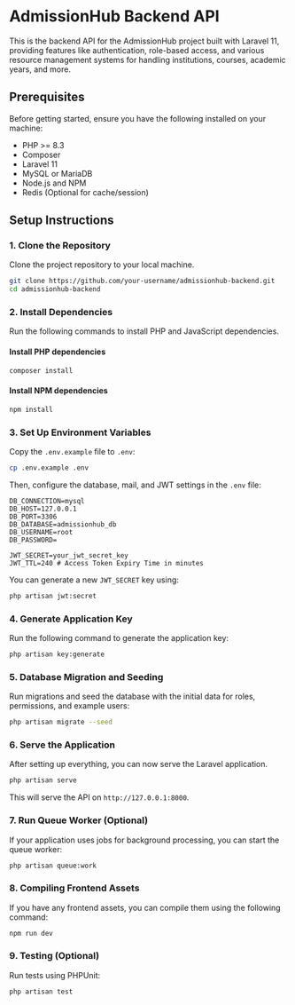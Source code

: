 # AdmissionHub Backend API

This is the backend API for the AdmissionHub project built with Laravel 11, providing features like authentication, role-based access, and various resource management systems for handling institutions, courses, academic years, and more.

## Prerequisites

Before getting started, ensure you have the following installed on your machine:

- PHP >= 8.3
- Composer
- Laravel 11
- MySQL or MariaDB
- Node.js and NPM
- Redis (Optional for cache/session)

## Setup Instructions

### 1. Clone the Repository

Clone the project repository to your local machine.

```bash
git clone https://github.com/your-username/admissionhub-backend.git
cd admissionhub-backend
```

### 2. Install Dependencies

Run the following commands to install PHP and JavaScript dependencies.

#### Install PHP dependencies

```bash
composer install
```

#### Install NPM dependencies

```bash
npm install
```

### 3. Set Up Environment Variables

Copy the `.env.example` file to `.env`:

```bash
cp .env.example .env
```

Then, configure the database, mail, and JWT settings in the `.env` file:

```dotenv
DB_CONNECTION=mysql
DB_HOST=127.0.0.1
DB_PORT=3306
DB_DATABASE=admissionhub_db
DB_USERNAME=root
DB_PASSWORD=

JWT_SECRET=your_jwt_secret_key
JWT_TTL=240 # Access Token Expiry Time in minutes
```

You can generate a new `JWT_SECRET` key using:

```bash
php artisan jwt:secret
```

### 4. Generate Application Key

Run the following command to generate the application key:

```bash
php artisan key:generate
```

### 5. Database Migration and Seeding

Run migrations and seed the database with the initial data for roles, permissions, and example users:

```bash
php artisan migrate --seed
```

### 6. Serve the Application

After setting up everything, you can now serve the Laravel application.

```bash
php artisan serve
```

This will serve the API on `http://127.0.0.1:8000`.

### 7. Run Queue Worker (Optional)

If your application uses jobs for background processing, you can start the queue worker:

```bash
php artisan queue:work
```

### 8. Compiling Frontend Assets

If you have any frontend assets, you can compile them using the following command:

```bash
npm run dev
```

### 9. Testing (Optional)

Run tests using PHPUnit:

```bash
php artisan test
```

